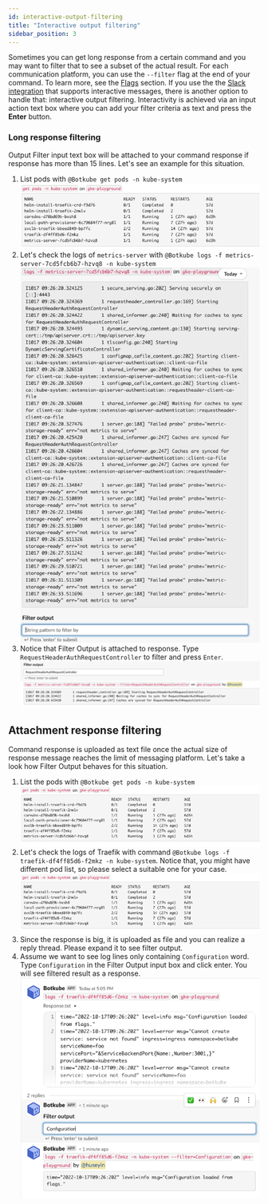 ```yaml
---
id: interactive-output-filtering
title: "Interactive output filtering"
sidebar_position: 3
---
```


Sometimes you can get long response from a certain command and you may want to filter that to see a subset of the actual result.
For each communication platform, you can use the `--filter` flag at the end of your command. To learn more, see the [Flags](./executing-commands.md#filtering-text-output) section.
If you use the the [Slack integration](../installation/socketslack/index.md) that supports interactive messages, there is another option to handle that: interactive output filtering. 
Interactivity is achieved via an input action text box where you can add your filter criteria as text and press the **Enter** button.

### Long response filtering
Output Filter input text box will be attached to your command response if response has more than 15 lines. Let's see an example for this situation.

1. List pods with `@Botkube get pods -n kube-system`
![metrics_pods](assets/output-filtering-get-pods-metrics.png)
2. Let's check the logs of `metrics-server` with `@Botkube logs -f metrics-server-7cd5fcb6b7-hzvq8 -n kube-system`
![metrics_logs](assets/output-filtering-metrics-logs.png)
3. Notice that Filter Output is attached to response. Type `RequestHeaderAuthRequestController` to filter and press `Enter`.
![metrics_filter_logs](assets/output-filtering-metrics-logs-filter.png)

## Attachment response filtering
Command response is uploaded as text file once the actual size of response message reaches the limit of messaging platform. Let's take a look how Filter Output behaves for this situation.

1. List the pods with `@Botkube get pods -n kube-system`
   ![get_pods](assets/output-filtering-get-pods.png)
2. Let's check the logs of Traefik with command `@Botkube logs -f traefik-df4ff85d6-f2mkz -n kube-system`. Notice that, you might have different pod list, so please select a suitable one for your case.
   ![pod_logs](assets/output-filtering-get-pods.png)
3. Since the response is big, it is uploaded as file and you can realize a reply thread. Please expand it to see filter output.
4. Assume we want to see log lines only containing `Configuration` word. Type `Configuration` in the Filter Output input box and click enter. You will see filtered result as a response.
   ![filter_response](assets/output-filtering-filter-response.png)